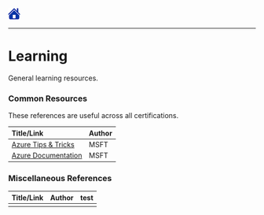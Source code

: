 [![Home](/src/home.png)](README.md)
________

# Learning
General learning resources.


### Common Resources

These references are useful across all certifications.

| Title/Link                                                             | Author |
| :--------------------------------------------------------------------- | :----- |
| [Azure Tips & Tricks](https://microsoft.github.io/AzureTipsAndTricks/) | MSFT   |
| [Azure Documentation](https://docs.microsoft.com/en-us/azure/)         | MSFT   |

### Miscellaneous References
| Title/Link | Author | test |
| :--------: | :----- | :--- |
|            |        |      |
